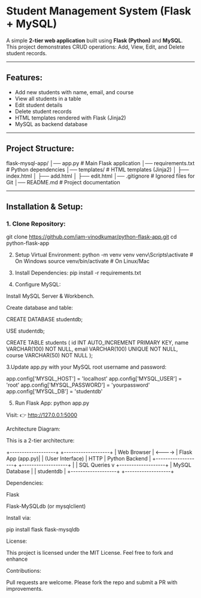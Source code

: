#  Student Management System (Flask + MySQL)

A simple **2-tier web application** built using **Flask (Python)** and **MySQL**.  
This project demonstrates CRUD operations: Add, View, Edit, and Delete student records.

-----------------------------------------------------------------------------------------

## Features:
- Add new students with name, email, and course
- View all students in a table
- Edit student details
- Delete student records
- HTML templates rendered with Flask (Jinja2)
- MySQL as backend database

--------------------------------------------------------------------------------------

##  Project Structure:
flask-mysql-app/
│── app.py # Main Flask application
│── requirements.txt # Python dependencies
│── templates/ # HTML templates (Jinja2)
│ ├── index.html
│ ├── add.html
│ ├── edit.html
│── .gitignore # Ignored files for Git
│── README.md # Project documentation


-----------------------------------------------------------------------------------

##  Installation & Setup:

### 1. Clone Repository:
git clone https://github.com/iam-vinodkumar/python-flask-app.git
cd python-flask-app

2. Setup Virtual Environment:
python -m venv venv
venv\Scripts\activate   # On Windows
source venv/bin/activate  # On Linux/Mac

3. Install Dependencies:
pip install -r requirements.txt

4. Configure MySQL:

Install MySQL Server & Workbench.

Create database and table:

CREATE DATABASE studentdb;

USE studentdb;

CREATE TABLE students (
    id INT AUTO_INCREMENT PRIMARY KEY,
    name VARCHAR(100) NOT NULL,
    email VARCHAR(100) UNIQUE NOT NULL,
    course VARCHAR(50) NOT NULL
);

3.Update app.py with your MySQL root username and password:

app.config['MYSQL_HOST'] = 'localhost'
app.config['MYSQL_USER'] = 'root'
app.config['MYSQL_PASSWORD'] = 'yourpassword'
app.config['MYSQL_DB'] = 'studentdb'

5. Run Flask App:
python app.py


Visit: 👉 http://127.0.0.1:5000

Architecture Diagram:

This is a 2-tier architecture:

+-------------------+        +-------------------+
|   Web Browser     | <----> | Flask App (app.py)|
| (User Interface)  |  HTTP  |  Python Backend   |
+-------------------+        +-------------------+
                                     |
                                     | SQL Queries
                                     v
                             +-------------------+
                             |  MySQL Database   |
                             |  studentdb        |
+-------------------+        +-------------------+

Dependencies:

Flask

Flask-MySQLdb (or mysqlclient)

Install via:

pip install flask flask-mysqldb

License:

This project is licensed under the MIT License.
Feel free to fork and enhance

Contributions:

Pull requests are welcome. Please fork the repo and submit a PR with improvements.
